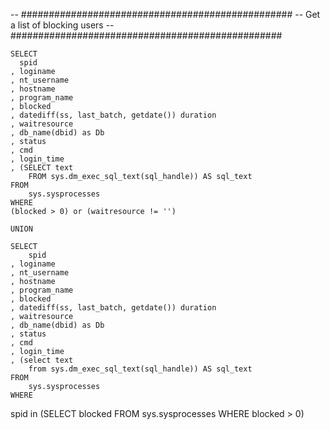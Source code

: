-- #################################################
-- Get a list of blocking users
-- #################################################

    SELECT
      spid
    , loginame
    , nt_username
    , hostname
    , program_name
    , blocked
    , datediff(ss, last_batch, getdate()) duration
    , waitresource
    , db_name(dbid) as Db
    , status
    , cmd
    , login_time
    , (SELECT text
        FROM sys.dm_exec_sql_text(sql_handle)) AS sql_text
    FROM
        sys.sysprocesses
    WHERE
    (blocked > 0) or (waitresource != '')
    
    UNION

    SELECT
        spid
    , loginame
    , nt_username
    , hostname
    , program_name
    , blocked
    , datediff(ss, last_batch, getdate()) duration
    , waitresource
    , db_name(dbid) as Db
    , status
    , cmd
    , login_time
    , (select text
        from sys.dm_exec_sql_text(sql_handle)) AS sql_text
    FROM
        sys.sysprocesses
    WHERE
spid in (SELECT blocked
    FROM sys.sysprocesses
    WHERE blocked > 0)
